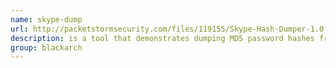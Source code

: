 ```yaml
---
name: skype-dump
url: http://packetstormsecurity.com/files/119155/Skype-Hash-Dumper-1.0.html
description: is a tool that demonstrates dumping MD5 password hashes from the configuration file in Skype. URL : http://packetstormsecurity.com/files/119155/Skype-Hash-Dumper-1.0.html Groups : blackarch blackarch-windows blackarch-cracker
group: blackarch
---
```

